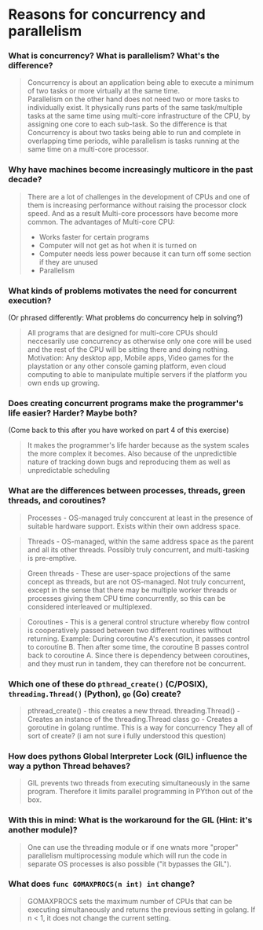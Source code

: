 # Reasons for concurrency and parallelism 

 ### What is concurrency? What is parallelism? What's the difference?
 > Concurrency is about an application being able to execute a minimum of two tasks or more virtually at the same time.  
 Parallelism on the other hand does not need two or more tasks to individually exist. It physically runs parts of the same task/multiple tasks at the same time using multi-core infrastructure of the CPU, by assigning one core to each sub-task.
 So the difference is that Concurrency is about two tasks being able to run and complete in overlapping time periods, wihle parallelism is tasks running at the same time on a multi-core processor. 
 
 
 ### Why have machines become increasingly multicore in the past decade?
 > There are a lot of challenges in the development of CPUs and one of them is increasing performance without raising the processor clock speed. And as a result Multi-core processors have become more common. 
The advantages of Multi-core CPU:
>- Works faster for certain programs
>- Computer will not get as hot when it is turned on
>- Computer needs less power because it can turn off some section if they are unused
>- Parallelism 
 
 ### What kinds of problems motivates the need for concurrent execution?
 (Or phrased differently: What problems do concurrency help in solving?)
 > All programs that are designed for multi-core CPUs should neccesarily use concurrency as otherwise only one core will be used and the rest of the CPU will be sitting there and doing nothing. Motivation: Any desktop app, Mobile apps, Video games for the playstation or any other console gaming platform, even cloud computing to able to manipulate multiple servers if the platform you own ends up growing. 
 
 ### Does creating concurrent programs make the programmer's life easier? Harder? Maybe both?
 (Come back to this after you have worked on part 4 of this exercise)
 > It makes the programmer's life harder because as the system scales the more complex it becomes. Also because of the unpredictible nature of tracking down bugs and reproducing them as well as unpredictable scheduling
 
 ### What are the differences between processes, threads, green threads, and coroutines?
 > Processes - OS-managed truly conccurent at least in the presence of suitable hardware support. Exists within  their own address space.
 
 > Threads - OS-managed, within the same address space as the parent and all its other threads. Possibly truly concurrent, and multi-tasking is pre-emptive.
 
 > Green threads - These are user-space projections of the same concept as threads, but are not OS-managed. Not truly concurrent, except in the sense that there may be multiple worker threads or processes giving them CPU time concurrently, so this can be considered interleaved or multiplexed.
 
 > Coroutines - This is a general control structure whereby flow control is cooperatively passed between two different routines without returning. Example: During coroutine A's execution, it passes control to coroutine B. Then after some time, the coroutine B passes control back to coroutine A. Since there is dependency between coroutines, and they must run in tandem, they can therefore not be concurrent.
 ### Which one of these do `pthread_create()` (C/POSIX), `threading.Thread()` (Python), `go` (Go) create?
> pthread_create() - this creates a new thread.
> threading.Thread() - Creates an instance of the threading.Thread class
> go - Creates a goroutine in golang runtime. This is a way for concurrency
>They all of sort of create? (i am not sure i fully understood this question)
 ### How does pythons Global Interpreter Lock (GIL) influence the way a python Thread behaves?
 >GIL prevents two threads from executing simultaneously in the same program. Therefore it limits parallel programming in PYthon out of the box.
 ### With this in mind: What is the workaround for the GIL (Hint: it's another module)?
 > One can use the threading module or if one wnats more "proper" parallelism multiprocessing module which will run the code in separate OS processes is also possible ("it bypasses the GIL"). 
 
 ### What does `func GOMAXPROCS(n int) int` change? 
 > GOMAXPROCS sets the maximum number of CPUs that can be executing simultaneously and returns the previous setting in golang. If n < 1, it does not change the current setting.
